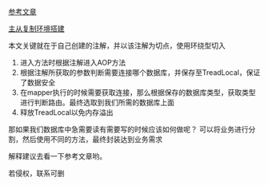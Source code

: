 [参考文章](https://mp.weixin.qq.com/s?__biz=MzAxNjk4ODE4OQ==&mid=2247489384&idx=1&sn=71388a35ea15fa4367b387b5d280fda9&chksm=9bed361aac9abf0c832cf19ba5c6eaa5e9ba10ae867ee053094920d584afac95bf574db175f6&mpshare=1&scene=1&srcid=0605e9XY0ZUB3fZkQ8WE6xYU&sharer_sharetime=1591337447204&sharer_shareid=8bc0fc0eec5b1ea08779a3dede3a2474&key=bf1c932dfaac674c4e0b5a76930ddb348d79da782b87c2e5640ad732af978a5fe21085c759678f7801786f69519d76812bbc9bae83239240505b2799be497cdeb9adeada0ad2b6d12a87a79d9d3c91b3&ascene=1&uin=MTg1MzM1NDgzMw%3D%3D&devicetype=Windows+10+x64&version=62090070&lang=zh_CN&exportkey=A%2FJV945V69Mws0nzMmSMsiY%3D&pass_ticket=5kYo41Y2tPyRcyTO8Zwuv8q7odda4AjIe7dRN2HQjUbQfseYesZKJoPE6phyDHgL)


[主从复制环境搭建](https://blog.csdn.net/qq_42726668/article/details/106818456)

本文关键就在于自己创建的注解，并以该注解为切点，使用环绕型切入

1. 进入方法时根据注解进入AOP方法
2. 根据注解所获取的参数判断需要连接哪个数据库，并保存至TreadLocal，保证了数据安全
3. 在mapper执行的时候需要获取连接，那么根据保存的数据库类型，获取类型进行判断路由。最终选取到我们所需的数据库上面
4. 释放TreadLocal以免内存溢出


那如果我们数据库中急需要读有需要写的时候应该如何做呢？
可以将业务进行分割，然后使用不同的方法，最终封装达到业务需求



解释建议去看一下参考文章哟。 

若侵权，联系可删